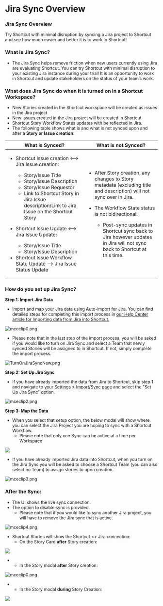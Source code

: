 # Jira Sync Overview

### Jira Sync Overview

Try Shortcut with minimal disruption by syncing a Jira project to Shortcut and see how much easier and better it is to work in Shortcut!

### What is Jira Sync? <a href="#h_01hqk961dpjfgy495b9zr5awa5" id="h_01hqk961dpjfgy495b9zr5awa5"></a>

* The Jira Sync helps remove friction when new users currently using Jira are evaluating Shortcut. You can try Shortcut with minimal disruption to your existing Jira instance during your trial! It is an opportunity to work in Shortcut and update stakeholders on the status of your team’s work.&#x20;

### What does Jira Sync do when it is turned on in a Shortcut Workspace? <a href="#h_01hqk961dpkn4e62v0arw0mq5a" id="h_01hqk961dpkn4e62v0arw0mq5a"></a>

* New Stories created in the Shortcut workspace will be created as issues in the Jira project&#x20;
* New issues created in the Jira project will be created in Shortcut.
* Shortcut Story Workflow States updates with be reflected in Jira.
* The following table shows what is and what is not synced upon and after a **Story or Issue creation**:

| **What is Synced?**                                                                                                                                                                                                                                                                                                                                                                                                                                                                                | **What is not Synced?**                                                                                                                                                                                                                                                                                                                  |
| -------------------------------------------------------------------------------------------------------------------------------------------------------------------------------------------------------------------------------------------------------------------------------------------------------------------------------------------------------------------------------------------------------------------------------------------------------------------------------------------------- | ---------------------------------------------------------------------------------------------------------------------------------------------------------------------------------------------------------------------------------------------------------------------------------------------------------------------------------------- |
| <ul><li><p>Shortcut Issue creation &#x3C;--> Jira Issue creation:</p><ul><li>Story/Issue Title</li><li>Story/Issue Description</li><li>Story/Issue Requestor</li><li>Link to Shortcut Story in Jira Issue description/Link to Jira Issue on the Shortcut Story </li></ul></li><li><p>Shortcut Issue Update &#x3C;--> Jira Issue Update:</p><ul><li>Story/Issue Title</li><li>Story/Issue Description</li></ul></li><li>Shortcut Issue Workflow State Update --> Jira Issue Status Update</li></ul> | <ul><li>After Story creation, any changes to Story metadata (excluding title and description) will not sync over in Jira.</li><li><p>The Workflow State status is not bidirectional.</p><ul><li>Post-sync updates in Shortcut sync back to Jira however updates in Jira will not sync back to Shortcut at this time.</li></ul></li></ul> |

### How do you set up Jira Sync? <a href="#h_01hqk961dp0vketrfhar700sbf" id="h_01hqk961dp0vketrfhar700sbf"></a>

**Step 1: Import Jira Data**

* Import and map your Jira data using Auto-import for Jira. You can find detailed steps for completing this import process in [our Help Center article for Importing data from Jira into Shortcut.](https://help.shortcut.com/hc/en-us/articles/360045791591)

![mceclip0.png](https://help.shortcut.com/hc/article_attachments/13376660674196)

* Please note that in the last step of the import process, you will be asked if you would like to turn on Jira Sync and select a Team that newly synced Stories will be assigned to in Shortcut. If not, simply complete the import process.

![TurnOnJiraSyncNew.png](https://help.shortcut.com/hc/article_attachments/13530965166612)

**Step 2: Set Up Jira Sync**

* If you have already imported the data from Jira to Shortcut, skip step 1 and navigate to [your Settings > Import/Sync page](https://app.shortcut.com/settings/import) and select the "Set Up Jira Sync" option.

![mceclip2.png](https://help.shortcut.com/hc/article_attachments/13467479822740)

**Step 3: Map the Data**

* When you select that setup option, the below modal will show where you can select the Jira Project you are hoping to sync with a Shortcut Workflow.&#x20;
  * Please note that only one Sync can be active at a time per Workspace&#x20;

![](https://lh5.googleusercontent.com/IbeNS8Hutcff_BOyEmQIOfYWXM9Qp37dCuKImlHvSDCyU_SoOFclZdhbRhDNg0DXIZy_HkgX9n4GBpajbklHYY0adOpZ88FhYdKXI1T43kVmVJENg00o3iQ-AFq5v_kJrcg9p8UrSPGxS1Rckugdj6qzag=s2048)

* If you have already imported Jira data into Shortcut, when you turn on the Jira Sync you will be asked to choose a Shortcut Team (you can also select no Team) to assign stories to upon creation.

![mceclip3.png](https://help.shortcut.com/hc/article_attachments/13476158848404)

### After the Sync: <a href="#h_01hqk961dqwfa5j4qecn8zcaz5" id="h_01hqk961dqwfa5j4qecn8zcaz5"></a>

* The UI shows the live sync connection.
* The option to disable sync is provided.
  * Please note that if you would like to sync another Jira project, you will have to remove the Jira sync that is active.

![mceclip4.png](https://help.shortcut.com/hc/article_attachments/13476348444820)

* Shortcut Stories will show the Shortcut <> Jira connection:
  * On the Story Card **after** Story creation:

![](https://lh3.googleusercontent.com/m8Opfb-1MQx0NFAoNg7WqLa2_nTcDUdjcwvnZ4K5x1KJ-kmJL4ahv59MsIF48yOf3FMY2QhUtG4Hq1d2zuElAbxtM_LiKttSooLnQMCwKj1LYv4pYTxlthHKSp3NRx3mXiPyEaQY7w2tTo_KXdpsv6WhxQ=s2048)

*
  * In the Story modal **after** Story creation:

![mceclip0.png](https://help.shortcut.com/hc/article_attachments/13533202851092)

*
  * In the Story modal **during** Story Creation:

![](https://lh6.googleusercontent.com/tNs5alL80UHqOmTgCUPMvZ6zsr9A8BoX3TK8F78O2l0Xgr69zIl143KXRg-c7J_R4w9P-DK2Br456JjwsnI2CF4A9-6DjUeAhGaMcVVnZXG4dC2JIfbjzbDri-jnNqvLGFB23-tO-JGfnTHubgJWhykNNQ=s2048)
